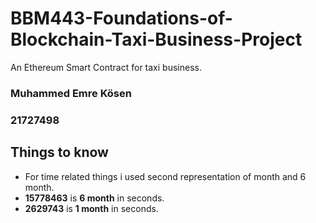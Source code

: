 # BBM443-Foundations-of-Blockchain-Taxi-Business-Project
An Ethereum Smart Contract for taxi business.

### Muhammed Emre Kösen
### 21727498

## Things to know
* For time related things i used second representation of month and 6 month.
* **15778463** is **6 month** in seconds.
* **2629743** is **1 month** in seconds.
